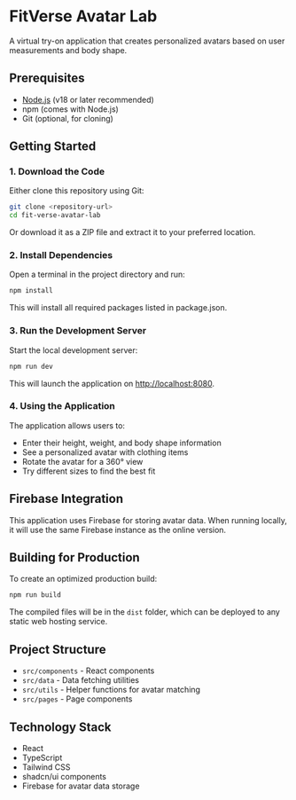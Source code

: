 
# FitVerse Avatar Lab

A virtual try-on application that creates personalized avatars based on user measurements and body shape.

## Prerequisites

- [Node.js](https://nodejs.org/) (v18 or later recommended)
- npm (comes with Node.js)
- Git (optional, for cloning)

## Getting Started

### 1. Download the Code

Either clone this repository using Git:

```bash
git clone <repository-url>
cd fit-verse-avatar-lab
```

Or download it as a ZIP file and extract it to your preferred location.

### 2. Install Dependencies

Open a terminal in the project directory and run:

```bash
npm install
```

This will install all required packages listed in package.json.

### 3. Run the Development Server

Start the local development server:

```bash
npm run dev
```

This will launch the application on [http://localhost:8080](http://localhost:8080).

### 4. Using the Application

The application allows users to:
- Enter their height, weight, and body shape information
- See a personalized avatar with clothing items
- Rotate the avatar for a 360° view
- Try different sizes to find the best fit

## Firebase Integration

This application uses Firebase for storing avatar data. When running locally, it will use the same Firebase instance as the online version.

## Building for Production

To create an optimized production build:

```bash
npm run build
```

The compiled files will be in the `dist` folder, which can be deployed to any static web hosting service.

## Project Structure

- `src/components` - React components
- `src/data` - Data fetching utilities
- `src/utils` - Helper functions for avatar matching
- `src/pages` - Page components

## Technology Stack

- React
- TypeScript
- Tailwind CSS
- shadcn/ui components
- Firebase for avatar data storage

